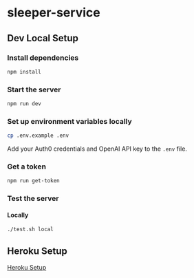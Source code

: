 # sleeper-service

## Dev Local Setup

### Install dependencies
```bash
npm install
```

### Start the server

```bash
npm run dev
```

### Set up environment variables locally

```bash
cp .env.example .env
```
Add your Auth0 credentials and OpenAI API key to the `.env` file.

### Get a token

```bash
npm run get-token
```

### Test the server
#### Locally
```bash
./test.sh local
```

## Heroku Setup
[Heroku Setup](HEROKU.md)